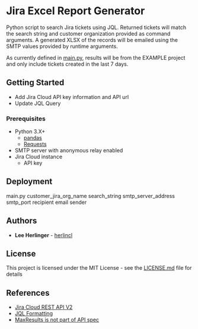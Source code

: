# Jira Excel Report Generator

Python script to search Jira tickets using JQL. Returned tickets will match the search string and customer organization provided as command arguments. A generated XLSX of the records will be emailed using the SMTP values provided by runtime arguments.

As currently defined in [main.py](main.py), results will be from the EXAMPLE project and only include tickets created in the last 7 days.

## Getting Started
* Add Jira Cloud API key information and API url
* Update JQL Query

### Prerequisites
* Python 3.X+
  * [pandas](https://pandas.pydata.org/)
  * [Requests](https://2.python-requests.org/en/master/)
* SMTP server with anonymous relay enabled
* Jira Cloud instance
  * API key

## Deployment
main.py customer_jira_org_name search_string smtp_server_address smtp_port recipient email sender

## Authors
* **Lee Herlinger** - [herlincl](https://github.com/herlincl/)

## License
This project is licensed under the MIT License - see the [LICENSE.md](LICENSE.md) file for details

## References
* [Jira Cloud REST API V2](https://developer.atlassian.com/cloud/jira/platform/rest/v2/)
* [JQL Formatting](https://support.atlassian.com/jira-service-desk-cloud/docs/use-advanced-search-with-jira-query-language-jql/)
* [MaxResults is not part of API spec](https://confluence.atlassian.com/jirakb/changing-maxresults-parameter-for-jira-cloud-rest-api-779160706.html)
